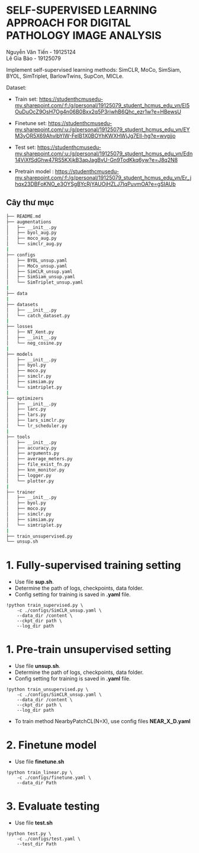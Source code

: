 # SELF-SUPERVISED LEARNING APPROACH FOR DIGITAL PATHOLOGY IMAGE ANALYSIS

Nguyễn Văn Tiến - 19125124 \
Lê Gia Bảo - 19125079 

Implement self-supervised learning methods: SimCLR, MoCo, SimSiam, BYOL, SimTriplet, BarlowTwins, SupCon, MICLe.

Dataset:
+ Train set: https://studenthcmusedu-my.sharepoint.com/:f:/g/personal/19125079_student_hcmus_edu_vn/El5OuDuOcZ9OsH7Og4n06B0Bxx2q5P3riwhB6Qhc_ezr1w?e=HBewsU

+ Finetune set: https://studenthcmusedu-my.sharepoint.com/:u:/g/personal/19125079_student_hcmus_edu_vn/EYM3yOR5X69AhvlbYIW-FeIB1X0BOYhKWXHWjJg7ElI-hg?e=wvgjjo

+ Test set: https://studenthcmusedu-my.sharepoint.com/:u:/g/personal/19125079_student_hcmus_edu_vn/Edn14ViXfSdGhw47RS5KXjkB3apJagBvU-Gn9TodKkq6yw?e=J8q2N8
+ Pretrain model : https://studenthcmusedu-my.sharepoint.com/:f:/g/personal/19125079_student_hcmus_edu_vn/Er_jhqx23DBFoKNO_e3OYSgBYcRjYAUOjHZLJ7IqPuvmOA?e=gSIAUb

## Cây thư mục

```bash
├── README.md
├── augmentations
│   ├── __init__.py
│   ├── byol_aug.py
│   ├── moco_aug.py
│   └── simclr_aug.py
|
├── configs
│   ├── BYOL_unsup.yaml
│   ├── MoCo_unsup.yaml
│   ├── SimCLR_unsup.yaml
│   ├── SimSiam_unsup.yaml
│   └── SimTriplet_unsup.yaml
|
├── data
|
├── datasets
│   ├── __init__.py
│   └── catch_dataset.py
|
├── losses
│   ├── NT_Xent.py
│   ├── __init__.py
│   └── neg_cosine.py
|
├── models
│   ├── __init__.py
│   ├── byol.py
│   ├── moco.py
│   ├── simclr.py
│   ├── simsiam.py
│   └── simtriplet.py
|
├── optimizers
│   ├── __init__.py
│   ├── larc.py
│   ├── lars.py
│   ├── lars_simclr.py
│   └── lr_scheduler.py
|
├── tools
│   ├── __init__.py
│   ├── accuracy.py
│   ├── arguments.py
│   ├── average_meters.py
│   ├── file_exist_fn.py
│   ├── knn_monitor.py
│   ├── logger.py
│   └── plotter.py
|
├── trainer
│   ├── __init__.py
│   ├── byol.py
│   ├── moco.py
│   ├── simclr.py
│   ├── simsiam.py
│   └── simtriplet.py
|
├── train_unsupervised.py
└── unsup.sh
```
# 1. Fully-supervised training setting

- Use file **sup.sh**. 
- Determine the path of logs, checkpoints, data folder.
- Config setting for training is saved in **.yaml** file.

```
!python train_supervised.py \
    -c ./configs/SimCLR_unsup.yaml \
    --data_dir /content \
    --ckpt_dir path \
    --log_dir path
```
# 1. Pre-train unsupervised setting

- Use file **unsup.sh**. 
- Determine the path of logs, checkpoints, data folder.
- Config setting for training is saved in **.yaml** file.

```
!python train_unsupervised.py \
    -c ./configs/SimCLR_unsup.yaml \
    --data_dir /content \
    --ckpt_dir path \
    --log_dir path
```

- To train method NearbyPatchCL(N=X), use config files **NEAR_X_D.yaml**

# 2. Finetune model

- Use file **finetune.sh** 
```
!python train_linear.py \
    -c ./configs/finetune.yaml \
    --data_dir Path 
```
# 3. Evaluate testing
- Use file **test.sh** 
```
!python test.py \
    -c ./configs/test.yaml \
    --test_dir Path
```
